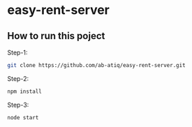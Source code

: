 # easy-rent-server

## How to run this poject

Step-1:

```sh
git clone https://github.com/ab-atiq/easy-rent-server.git
```

Step-2:

```sh
npm install
```

Step-3: 
```sh
node start
```
